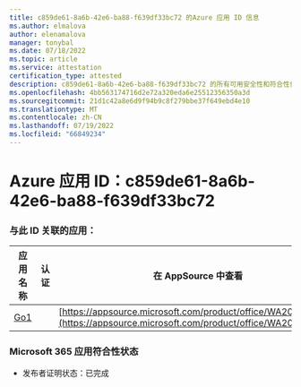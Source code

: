 ```yaml
---
title: c859de61-8a6b-42e6-ba88-f639df33bc72 的Azure 应用 ID 信息
ms.author: elmalova
author: elenamalova
manager: tonybal
ms.date: 07/18/2022
ms.topic: article
ms.service: attestation
certification_type: attested
description: c859de61-8a6b-42e6-ba88-f639df33bc72 的所有可用安全性和符合性信息。
ms.openlocfilehash: 4bb563174716d2e72a320eda6e25512356350a3d
ms.sourcegitcommit: 21d1c42a8e6d9f94b9c8f279bbe37f649ebd4e10
ms.translationtype: MT
ms.contentlocale: zh-CN
ms.lasthandoff: 07/19/2022
ms.locfileid: "66849234"
---
```

# <a name="azure-app-id-c859de61-8a6b-42e6-ba88-f639df33bc72"></a>Azure 应用 ID：c859de61-8a6b-42e6-ba88-f639df33bc72


### <a name="apps-associated-with-this-id"></a>与此 ID 关联的应用：
| **应用名称** | **认证** | **在 AppSource 中查看** |
|--------------|---------------|-----------------------|
| [Go1](../forward/WA200001484.md) |  | [https://appsource.microsoft.com/product/office/WA200001484](https://appsource.microsoft.com/product/office/WA200001484) |

### <a name="microsoft-365-app-compliance-status"></a>Microsoft 365 应用符合性状态
- 发布者证明状态：已完成
